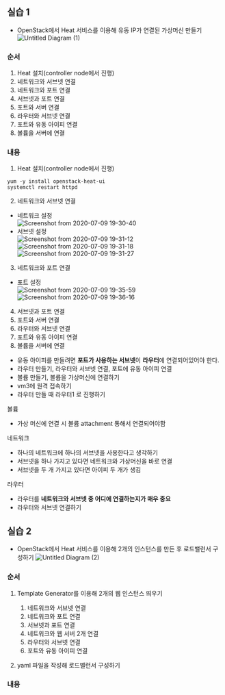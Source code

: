 ## 실습 1
- OpenStack에서 Heat 서비스를 이용해 유동 IP가 연결된 가상머신 만들기
![Untitled Diagram (1)](https://user-images.githubusercontent.com/53208493/86601355-2a344380-bfdc-11ea-8c15-73e16970a460.png)

### 순서
1. Heat 설치(controller node에서 진행)
2. 네트워크와 서브넷 연결
3. 네트워크와 포트 연결
4. 서브넷과 포트 연결
5. 포트와 서버 연결
6. 라우터와 서브넷 연결
7. 포트와 유동 아이피 연결
8. 볼륨을 서버에 연결

### 내용
1. Heat 설치(controller node에서 진행)
```
yum -y install openstack-heat-ui
systemctl restart httpd
```

2. 네트워크와 서브넷 연결   
- 네트워크 설정   
![Screenshot from 2020-07-09 19-30-40](https://user-images.githubusercontent.com/53208493/87029369-06ab0c00-c21b-11ea-91cb-5a7fe083a3e5.png)
- 서브넷 설정   
![Screenshot from 2020-07-09 19-31-12](https://user-images.githubusercontent.com/53208493/87029373-0743a280-c21b-11ea-9534-302e5a400218.png)
![Screenshot from 2020-07-09 19-31-18](https://user-images.githubusercontent.com/53208493/87029376-07dc3900-c21b-11ea-8f1e-eb5ca615fab4.png)
![Screenshot from 2020-07-09 19-31-27](https://user-images.githubusercontent.com/53208493/87029377-0874cf80-c21b-11ea-8670-ab0756df2522.png)
3. 네트워크와 포트 연결  
- 포트 설정   
![Screenshot from 2020-07-09 19-35-59](https://user-images.githubusercontent.com/53208493/87029769-8fc24300-c21b-11ea-9b83-06eff65dfd3f.png)
![Screenshot from 2020-07-09 19-36-16](https://user-images.githubusercontent.com/53208493/87029772-90f37000-c21b-11ea-8cc0-d182d06575f7.png)


4. 서브넷과 포트 연결
5. 포트와 서버 연결
6. 라우터와 서브넷 연결
7. 포트와 유동 아이피 연결
8. 볼륨을 서버에 연결

- 유동 아이피를 만들려면 **포트가 사용하는 서브넷**이 **라우터**에 연결되어있어야 한다.
- 라우터 만들기, 라우터와 서브넷 연결, 포트에 유동 아이피 연결
- 볼륨 만들기, 볼륨을 가상머신에 연결하기
- vm3에 원격 접속하기
- 라우터 만들 때 라우터1 로 진행하기

볼륨

- 가상 머신에 연결 시 볼륨 attachment 통해서 연결되어야함

네트워크

- 하나의 네트워크에 하나의 서브넷을 사용한다고 생각하기
- 서브넷을 하나 가지고 있다면 네트워크와 가상머신을 바로 연결
- 서브넷을 두 개 가지고 있다면 아이피 두 개가 생김

라우터

- 라우터를 **네트워크와 서브넷 중 어디에 연결하는지가 매우 중요**
- 라우터와 서브넷 연결하기

## 실습 2
- OpenStack에서 Heat 서비스를 이용해 2개의 인스턴스를 만든 후 로드밸런서 구성하기
![Untitled Diagram (2)](https://user-images.githubusercontent.com/53208493/86653792-6c7f7400-c020-11ea-8e06-0656dae5c96a.png)

### 순서
1. Template Generator를 이용해 2개의 웹 인스턴스 띄우기
    1) 네트워크와 서브넷 연결
    2) 네트워크와 포트 연결
    3) 서브넷과 포트 연결
    4) 네트워크와 웹 서버 2개 연결
    5) 라우터와 서브넷 연결
    6) 포트와 유동 아이피 연결
  
2. yaml 파일을 작성해 로드밸런서 구성하기


### 내용









